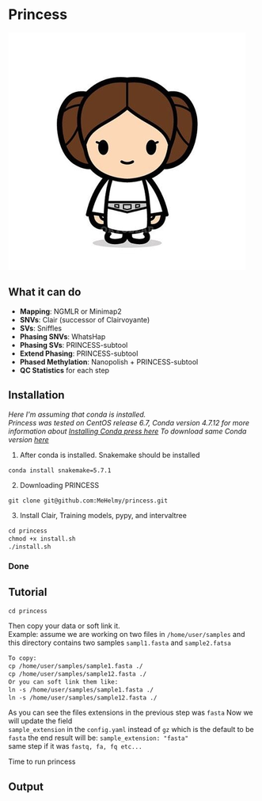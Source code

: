 # Princess
![princess](./pictures/leia.jpg)

## What it can do

* __Mapping__:  NGMLR or Minimap2
* __SNVs__: Clair (successor of Clairvoyante)
* __SVs__: Sniffles
* __Phasing SNVs__: WhatsHap
* __Phasing SVs__: PRINCESS-subtool
* __Extend Phasing__: PRINCESS-subtool
* __Phased Methylation__: Nanopolish + PRINCESS-subtool
* __QC Statistics__ for each step

## Installation
*Here I'm assuming that conda is installed.  
Princess was tested on CentOS release 6.7, Conda version 4.7.12
for more information about [Installing Conda press here](https://bioconda.github.io/user/install.html#install-conda, "Install Conda")
To download same Conda version [here](https://repo.continuum.io/miniconda/Miniconda3-4.7.12-Linux-x86_64.sh "Conda 4.7.12")*

1. After conda is installed. Snakemake should be installed
~~~
conda install snakemake=5.7.1
~~~
2. Downloading PRINCESS  
~~~
git clone git@github.com:MeHelmy/princess.git
~~~
3. Install Clair, Training models, pypy, and intervaltree
~~~
cd princess
chmod +x install.sh
./install.sh
~~~
### __Done__

## Tutorial
~~~
cd princess
~~~
Then copy your data or soft link it.  
Example: assume we are working on two files in `/home/user/samples`
and this directory contains two samples `sampl1.fasta` and `sample2.fatsa`
~~~
To copy:
cp /home/user/samples/sample1.fasta ./
cp /home/user/samples/sample12.fasta ./
Or you can soft link them like:
ln -s /home/user/samples/sample1.fasta ./
ln -s /home/user/samples/sample12.fasta ./
~~~
As you can see the files extensions in the previous step was `fasta` Now we will update the field  
`sample_extension` in the `config.yaml` instead of `gz` which is the default to be `fasta` the end result will be: `sample_extension: "fasta"`  
same step if it was `fastq, fa, fq etc...`

Time to run princess


## Output
